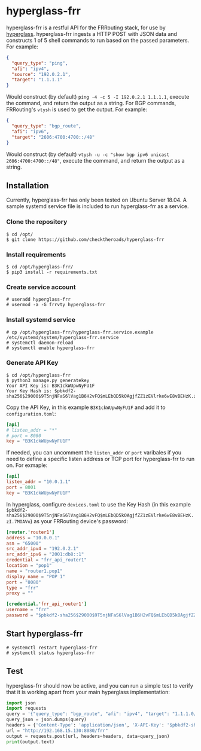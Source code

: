 # hyperglass-frr

hyperglass-frr is a restful API for the FRRouting stack, for use by [hyperglass](https://github.com/checktheroads/hyperglass). hyperglass-frr ingests a HTTP POST with JSON data and constructs 1 of 5 shell commands to run based on the passed parameters. For example:

```json
{
  "query_type": "ping",
  "afi": "ipv4",
  "source": "192.0.2.1",
  "target": "1.1.1.1"
}
```

Would construct (by default) `ping -4 -c 5 -I 192.0.2.1 1.1.1.1`, execute the command, and return the output as a string. For BGP commands, FRRouting's `vtysh` is used to get the output. For example:

```json
{
  "query_type": "bgp_route",
  "afi": "ipv6",
  "target": "2606:4700:4700::/48"
}
```
Would construct (by default) `vtysh -u -c "show bgp ipv6 unicast 2606:4700:4700::/48"`, execute the command, and return the output as a string.

## Installation

Currently, hyperglass-frr has only been tested on Ubuntu Server 18.04. A sample systemd service file is included to run hyperglass-frr as a service.

### Clone the repository

```console
$ cd /opt/
$ git clone https://github.com/checktheroads/hyperglass-frr
```

### Install requirements

```console
$ cd /opt/hyperglass-frr/
$ pip3 install -r requirements.txt
```

### Create service account

```console
# useradd hyperglass-frr
# usermod -a -G frrvty hyperglass-frr
```

### Install systemd service
```console
# cp /opt/hyperglass-frr/hyperglass-frr.service.example /etc/systemd/system/hyperglass-frr.service
# systemctl daemon-reload
# systemctl enable hyperglass-frr
```

### Generate API Key
```console
$ cd /opt/hyperglass-frr
$ python3 manage.py generatekey
Your API Key is: B3K1ckWUpwNyFU1F
Your Key Hash is: $pbkdf2-sha256$29000$9T5njNFaS6lVag1B6H2vFQ$mLEbQD5kOAgjfZZ1zEVlrke6wE8vBEHzK.zI.7MOAVo
```

Copy the API Key, in this example `B3K1ckWUpwNyFU1F` and add it to `configuration.toml`:

```toml
[api]
# listen_addr = "*"
# port = 8080
key = "B3K1ckWUpwNyFU1F"
```

If needed, you can uncomment the `listen_addr` or `port` varibales if you need to define a specific listen address or TCP port for hyperglass-frr to run on. For exmaple:

```toml
[api]
listen_addr = "10.0.1.1"
port = 8001
key = "B3K1ckWUpwNyFU1F"
```

In hyperglass, configure `devices.toml` to use the Key Hash (in this example `$pbkdf2-sha256$29000$9T5njNFaS6lVag1B6H2vFQ$mLEbQD5kOAgjfZZ1zEVlrke6wE8vBEHzK.zI.7MOAVo`) as your FRRouting device's password:

```toml
[router.'router1']
address = "10.0.0.1"
asn = "65000"
src_addr_ipv4 = "192.0.2.1"
src_addr_ipv6 = "2001:db8::1"
credential = "frr_api_router1"
location = "pop1"
name = "router1.pop1"
display_name = "POP 1"
port = "8080"
type = "frr"
proxy = ""

[credential.'frr_api_router1']
username = "frr"
password = "$pbkdf2-sha256$29000$9T5njNFaS6lVag1B6H2vFQ$mLEbQD5kOAgjfZZ1zEVlrke6wE8vBEHzK.zI.7MOAVo"
```

## Start hyperglass-frr

```console
# systemctl restart hyperglass-frr
# systemctl status hyperglass-frr
```

## Test

hyperglass-frr should now be active, and you can run a simple test to verify that it is working apart from your main hyperglass implementation:

```python
import json
import requests
query = '{"query_type": "bgp_route", "afi": "ipv4", "target": "1.1.1.0/24"}'
query_json = json.dumps(query)
headers = {'Content-Type': 'application/json', 'X-API-Key': '$pbkdf2-sha256$29000$m9M6R.j9HwMgJGRs7f0/Jw$5HERwfOIn3P0U/M9t5t04SmgRmTzk3435Lr0duqz07w'}
url = "http://192.168.15.130:8080/frr"
output = requests.post(url, headers=headers, data=query_json)
print(output.text)
```
